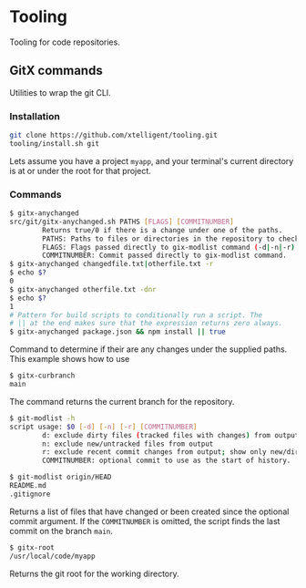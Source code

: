 # Tooling
Tooling for code repositories.

## GitX commands

Utilities to wrap the git CLI.

### Installation
``` bash
git clone https://github.com/xtelligent/tooling.git
tooling/install.sh git
```

Lets assume you have a project `myapp`, and your terminal's current directory is at or under the root
for that project.

### Commands

``` bash
$ gitx-anychanged
src/git/gitx-anychanged.sh PATHS [FLAGS] [COMMITNUMBER]
        Returns true/0 if there is a change under one of the paths.
        PATHS: Paths to files or directories in the repository to check for any changes, delimited by |.
        FLAGS: Flags passed directly to gix-modlist command (-d|-n|-r).
        COMMITNUMBER: Commit passed directly to gix-modlist command.
$ gitx-anychanged changedfile.txt|otherfile.txt -r
$ echo $?
0
$ gitx-anychanged otherfile.txt -dnr
$ echo $?
1
# Pattern for build scripts to conditionally run a script. The
# || at the end makes sure that the expression returns zero always.
$ gitx-anychanged package.json && npm install || true
```
Command to determine if their are any changes under the supplied paths. This example shows how to use


``` bash
$ gitx-curbranch
main
```
The command returns the current branch for the repository.

``` bash
$ git-modlist -h
script usage: $0 [-d] [-n] [-r] [COMMITNUMBER]
        d: exclude dirty files (tracked files with changes) from output
        n: exclude new/untracked files from output
        r: exclude recent commit changes from output; show only new/dirty files
        COMMITNUMBER: optional commit to use as the start of history.

$ git-modlist origin/HEAD
README.md
.gitignore
```
Returns a list of files that have changed or been created since the optional commit
argument. If the `COMMITNUMBER` is omitted, the script finds the last commit on the
branch `main`.

``` bash
$ gitx-root
/usr/local/code/myapp
```
Returns the git root for the working directory.
